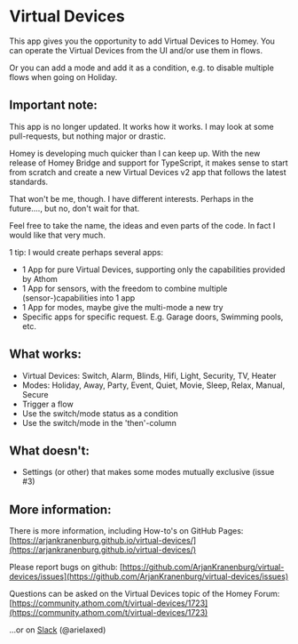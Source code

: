 # Virtual Devices

This app gives you the opportunity to add Virtual Devices to Homey. You can operate the Virtual Devices from the UI and/or use them in flows.

Or you can add a mode and add it as a condition, e.g. to disable multiple flows when going on Holiday.

## Important note:

This app is no longer updated. It works how it works. I may look at some pull-requests, but nothing major or drastic.

Homey is developing much quicker than I can keep up. With the new release of Homey Bridge and support for TypeScript, it makes sense to start from scratch and create a new Virtual Devices v2 app that follows the latest standards. 

That won't be me, though. I have different interests. Perhaps in the future...., but no, don't wait for that.

Feel free to take the name, the ideas and even parts of the code. In fact I would like that very much.

1 tip: I would create perhaps several apps:
* 1 App for pure Virtual Devices, supporting only the capabilities provided by Athom
* 1 App for sensors, with the freedom to combine multiple (sensor-)capabilities into 1 app
* 1 App for modes, maybe give the multi-mode a new try
* Specific apps for specific request. E.g. Garage doors, Swimming pools, etc.



## What works:

* Virtual Devices: Switch, Alarm, Blinds, Hifi, Light, Security, TV, Heater
* Modes: Holiday, Away, Party, Event, Quiet, Movie, Sleep, Relax, Manual, Secure
* Trigger a flow
* Use the switch/mode status as a condition
* Use the switch/mode in the 'then'-column

## What doesn't:

* Settings (or other) that makes some modes mutually exclusive (issue #3)


## More information:

There is more information, including How-to's on GitHub Pages:
[https://arjankranenburg.github.io/virtual-devices/](https://arjankranenburg.github.io/virtual-devices/)

Please report bugs on github:
[https://github.com/ArjanKranenburg/virtual-devices/issues](https://github.com/ArjanKranenburg/virtual-devices/issues)

Questions can be asked on the Virtual Devices topic of the Homey Forum: [https://community.athom.com/t/virtual-devices/1723](https://community.athom.com/t/virtual-devices/1723)

...or on [Slack](https://athomcommunity.slack.com) (@arielaxed)
